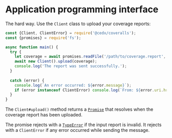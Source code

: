# Application programming interface
The hard way. Use the `Client` class to upload your coverage reports:

```javascript
const {Client, ClientError} = require('@cedx/coveralls');
const {promises} = require('fs');

async function main() {
  try {
    let coverage = await promises.readFile('/path/to/coverage.report', 'utf8');
    await new Client().upload(coverage);
    console.log('The report was sent successfully.');
  }
  
  catch (error) {
    console.log(`An error occurred: ${error.message}`);
    if (error instanceof ClientError) console.log(`From: ${error.uri.href}`);
  }
}
```

The `Client#upload()` method returns a [`Promise`](https://developer.mozilla.org/en-US/docs/Web/JavaScript/Reference/Global_Objects/Promise) that resolves when the coverage report has been uploaded.

The promise rejects with a [`TypeError`](https://developer.mozilla.org/en-US/docs/Web/JavaScript/Reference/Global_Objects/TypeError)
if the input report is invalid. It rejects with a `ClientError` if any error occurred while sending the message.
